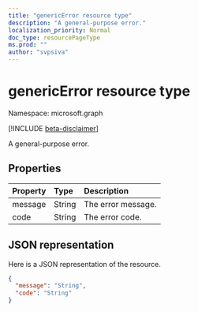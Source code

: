 ```yaml
---
title: "genericError resource type"
description: "A general-purpose error."
localization_priority: Normal
doc_type: resourcePageType
ms.prod: ""
author: "svpsiva"
---
```


# genericError resource type

Namespace: microsoft.graph

[!INCLUDE [beta-disclaimer](../../includes/beta-disclaimer.md)]

A general-purpose error.

## Properties

| Property | Type | Description |
|:---------|:-----|:------------|
| message | String | The error message. |
| code | String | The error code. |

## JSON representation

Here is a JSON representation of the resource.

<!-- {
  "blockType": "resource",
  "optionalProperties": [
  ],
  "@odata.type": "microsoft.graph.genericError"
}-->

```json
{
  "message": "String",
  "code": "String"
}
```
